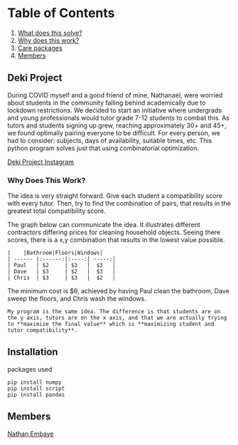 # Table of Contents

1. [What does this solve?](#deki-project)
2. [Why does this work?](#why-does-this-work)
3. [Care packages](#installation)
4. [Members](#members)


## Deki Project

During COVID myself and a good friend of mine, Nathanael, were worried about students in the community falling behind academically due to lockdown restrictions. We decided to start an initiative where undergrads and young professionals would tutor grade 7-12 students to combat this. As tutors and students signing up grew, reaching approximately 30+ and 45+, we found optimally pairing everyone to be difficult. For every person, we had to consider: subjects, days of availability, suitable times, etc. This python program solves just that using combinatorial optimization. 

[Deki Project Instagram](https://www.instagram.com/thedekiottawaproject/?hl=en)

### Why Does This Work?

The idea is very straight forward. Give each student a compatibility score with every tutor. Then, try to find the combination of pairs, that results in the greatest total compatibility score.

The graph below can communicate the idea. It illustrates different contractors differing prices for cleaning household objects. Seeing there scores, there is a x,y combination that results in the lowest value possible.

```
|	 |Bathroom|Floors|Windows|
| ------ |:------:|:----:| -----:|
| Paul   | $2 	  | $3   |  $3   |
| Dave   | $3     | $2   |  $3   |
| Chris  | $3     | $3   |  $2   |

```
The minimum cost is $6, achieved by having Paul clean the bathroom, Dave sweep the floors, and Chris wash the windows.

```
My program is the same idea. The difference is that students are on the y axis, tutors are on the x axis, and that we are actually trying to **maximize the final value** which is **maximizing student and tutor compatibility**.
```


## Installation

packages used

```
pip install numpy
pip install script 
pip install pandas 

```

## Members
[Nathan Embaye](https://nathanembaye.me)

